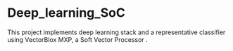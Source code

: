 # Deep_learning_SoC
This project implements deep learning stack and a representative classifier using VectorBlox MXP, a Soft Vector Processor .
